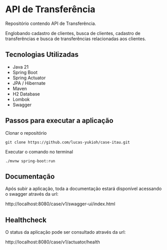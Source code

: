 # API de Transferência
Repositório contendo API de Transferência.

Englobando cadastro de clientes, busca de clientes, cadastro de transferências e busca de transferências relacionadas aos clientes.

## Tecnologias Utilizadas
- Java 21
- Spring Boot
- Spring Actuator
- JPA / Hibernate
- Maven
- H2 Database
- Lombok
- Swagger

## Passos para executar a aplicação
Clonar o repositório
```
git clone https://github.com/lucas-yukioh/case-itau.git
```
Executar o comando no terminal
```
./mvnw spring-boot:run
```
## Documentação
Após subir a aplicação, toda a documentação estará disponível acessando o swagger através da url:

http://localhost:8080/case/v1/swagger-ui/index.html

## Healthcheck
O status da aplicação pode ser consultado através da url:

http://localhost:8080/case/v1/actuator/health
